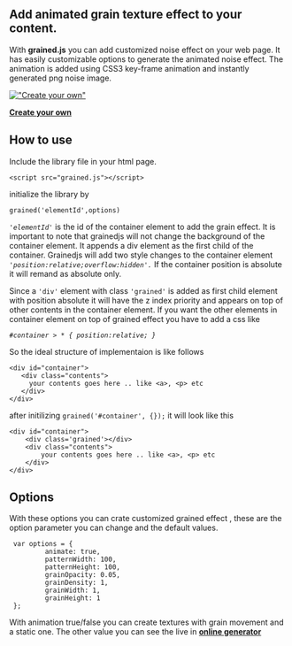 
Add animated grain texture effect to your content.
--------------------------------------------------

With **grained.js** you can add customized noise effect on your web page. It has easily customizable options to generate the animated noise effect.
The animation is added using CSS3 key-frame animation and instantly generated png noise image.

[!["Create your own"](http://sarathsaleem.github.io/grained/img/textute-list.gif)](http://sarathsaleem.github.io/grained)

**[Create your own](http://sarathsaleem.github.io/grained)**

How to use
------------

Include the library file in your html page.

    <script src="grained.js"></script>

initialize the library by

    grained('elementId',options)

*`'elementId'`* is the id of the container element to add the grain effect.  It is important to note that grainedjs will not change the background of the container element. It appends a div element as the first child of the container. Grainedjs will add two style changes to the container element *`'position:relative;overflow:hidden'.`* If the container position is absolute it will remand as absolute only.

Since a `'div'` element with class `'grained'` is added as first child element with position absolute it will have the z index priority and appears on top of other contents in the container element. If you want the other elements in container element on top of grained effect you have to  add a css like

*`#container > * { position:relative; }`*

So the ideal structure of implementaion is like follows

    <div id="container">
       <div class="contents">
         your contents goes here .. like <a>, <p> etc
       </div>
    </div>
after initilizing  `grained('#container', {});` it will look like this


    <div id="container">
        <div class='grained'></div>
        <div class="contents">
            your contents goes here .. like <a>, <p> etc
        </div>
    </div>

Options
-------

With these options you can crate customized grained effect , these are the option parameter you can change and the default values.

     var options = {
             animate: true,
             patternWidth: 100,
             patternHeight: 100,
             grainOpacity: 0.05,
             grainDensity: 1,
             grainWidth: 1,
             grainHeight: 1
     };
With animation true/false you can create textures with grain movement and a static one. The other value you can see the live in **[online generator](http://sarathsaleem.github.io/grained)**
